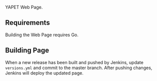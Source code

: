 YAPET Web Page.

Requirements
---

Building the Web Page requires Go.


Building Page
---

When a new release has been built and pushed by Jenkins, update
`versions.yml` and commit to the master branch. After pushing changes,
Jenkins will deploy the updated page.

